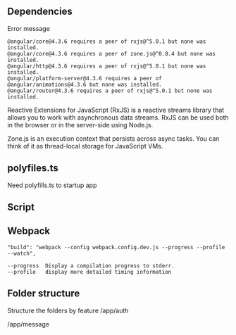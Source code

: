 ## Dependencies
Error message
```
@angular/core@4.3.6 requires a peer of rxjs@^5.0.1 but none was installed.
@angular/core@4.3.6 requires a peer of zone.js@^0.8.4 but none was installed.
@angular/http@4.3.6 requires a peer of rxjs@^5.0.1 but none was installed.
@angular/platform-server@4.3.6 requires a peer of @angular/animations@4.3.6 but none was installed.
@angular/router@4.3.6 requires a peer of rxjs@^5.0.1 but none was installed.
```

Reactive Extensions for JavaScript (RxJS) is a reactive streams library that allows you to work with asynchronous data streams. RxJS can be used both in the browser or in the server-side using Node.js.

Zone.js is an execution context that persists across async tasks. You can think of it as thread-local storage for JavaScript VMs.

## polyfiles.ts
  Need polyfills.ts to startup app

## Script


## Webpack

  ```
  "build": "webpack --config webpack.config.dev.js --progress --profile --watch",

  --progress  Display a compilation progress to stderr.
  --profile   display more detailed timing information
  ```

## Folder structure
  Structure the folders by feature 
  /app/auth
            
  /app/message